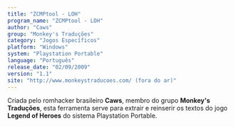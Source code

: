 ```yaml
---
title: "ZCMPtool - LOH"
program_name: "ZCMPtool - LOH"
author: "Caws"
group: "Monkey's Traduções"
category: "Jogos Específicos"
platform: "Windows"
system: "Playstation Portable"
language: "Português"
release_date: "02/09/2009"
version: "1.1"
site: "http://www.monkeystraducoes.com/ (fora do ar)"
---
```

Criada pelo romhacker brasileiro <b>Caws</b>, membro do grupo <b>Monkey's Traduções</b>, esta ferramenta serve para extrair e reinserir os textos do jogo <b>Legend of Heroes</b> do sistema Playstation Portable.
